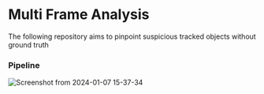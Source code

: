 # Multi Frame Analysis
The following repository aims to pinpoint suspicious tracked objects without ground truth

### Pipeline
![Screenshot from 2024-01-07 15-37-34](https://github.com/OmergottliebAB/mf_analysis/assets/88963449/8a503e3d-4bc1-4615-8fe7-9b1818f95216)
